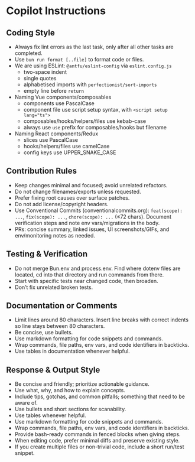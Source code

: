 # Copilot Instructions

## Coding Style

- Always fix lint errors as the last task, only after all other tasks are completed.
- Use `bun run format [..file]` to format code or files.
- We are using ESLint: `@antfu/eslint-config` via `eslint.config.js`
  - two-space indent
  - single quotes
  - alphabetised imports with `perfectionist/sort-imports`
  - empty line before `return`
- Naming Vue components/composables
  - components use PascalCase
  - component file use script setup syntax, with `<script setup lang="ts">`
  - composables/hooks/helpers/files use kebab-case
  - always use `use` prefix for composables/hooks but filename
- Naming React components/Redux
  - slices use PascalCase
  - hooks/helpers/files use camelCase
  - config keys use UPPER_SNAKE_CASE

## Contribution Rules

- Keep changes minimal and focused; avoid unrelated refactors.
- Do not change filenames/exports unless requested.
- Prefer fixing root causes over surface patches.
- Do not add license/copyright headers.
- Use Conventional Commits (conventionalcommits.org): `feat(scope): ...`,
  `fix(scope): ...`, `chore(scope): ...` (≤72 chars). Document verification steps
  and note env vars/migrations in the body.
- PRs: concise summary, linked issues, UI screenshots/GIFs, and env/monitoring notes
  as needed.

## Testing & Verification

- Do not merge Bun.env and process.env. Find where dotenv files are located,
  cd into that directory and run commands from there.
- Start with specific tests near changed code, then broaden.
- Don’t fix unrelated broken tests.

## Documentation or Comments

- Limit lines around 80 characters. Insert line breaks with correct indents so line
  stays between 80 characters.
- Be concise, use bullets.
- Use markdown formatting for code snippets and commands.
- Wrap commands, file paths, env vars, and code identifiers in backticks.
- Use tables in documentation whenever helpful.

## Response & Output Style

- Be concise and friendly; prioritize actionable guidance.
- Use what, why, and how to explain concepts.
- Include tips, gotchas, and common pitfalls; something that need to be aware of.
- Use bullets and short sections for scanability.
- Use tables whenever helpful.
- Use markdown formatting for code snippets and commands.
- Wrap commands, file paths, env vars, and code identifiers in backticks.
- Provide bash-ready commands in fenced blocks when giving steps.
- When editing code, prefer minimal diffs and preserve existing style.
- If you create multiple files or non-trivial code, include a short run/test snippet.

